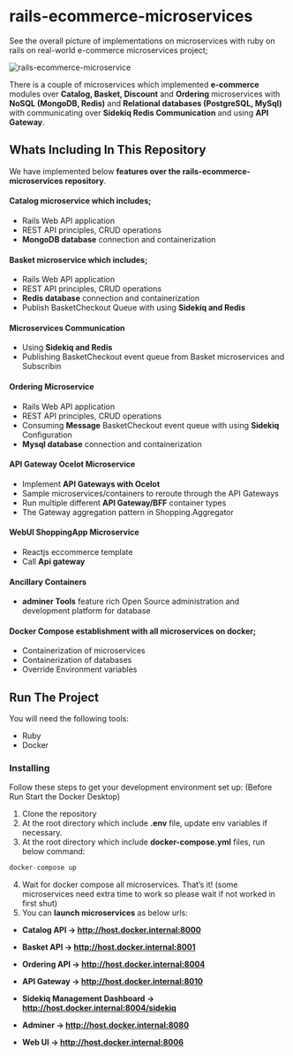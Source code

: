 # rails-ecommerce-microservices
See the overall picture of implementations on microservices with ruby on rails on real-world e-commerce microservices project;

![rails-ecommerce-microservice](https://user-images.githubusercontent.com/15216240/132295308-5b0d5b05-9816-4deb-af13-b945e4f8e013.PNG)

There is a couple of microservices which implemented **e-commerce** modules over **Catalog, Basket, Discount** and **Ordering** microservices with **NoSQL (MongoDB, Redis)** and **Relational databases (PostgreSQL, MySql)** with communicating over **Sidekiq Redis Communication** and using **API Gateway**.

## Whats Including In This Repository
We have implemented below **features over the rails-ecommerce-microservices repository**.

#### Catalog microservice which includes; 
* Rails Web API application 
* REST API principles, CRUD operations
* **MongoDB database** connection and containerization

#### Basket microservice which includes;
* Rails Web API application
* REST API principles, CRUD operations
* **Redis database** connection and containerization
* Publish BasketCheckout Queue with using **Sidekiq and Redis**

#### Microservices Communication
* Using **Sidekiq and Redis**
* Publishing BasketCheckout event queue from Basket microservices and Subscribin

#### Ordering Microservice
* Rails Web API application
* REST API principles, CRUD operations
* Consuming **Message** BasketCheckout event queue with using **Sidekiq** Configuration
* **Mysql database** connection and containerization
	
#### API Gateway Ocelot Microservice
* Implement **API Gateways with Ocelot**
* Sample microservices/containers to reroute through the API Gateways
* Run multiple different **API Gateway/BFF** container types	
* The Gateway aggregation pattern in Shopping.Aggregator

#### WebUI ShoppingApp Microservice
* Reactjs eccommerce template
* Call **Api gateway**

#### Ancillary Containers
* **adminer Tools** feature rich Open Source administration and development platform for database

#### Docker Compose establishment with all microservices on docker;
* Containerization of microservices
* Containerization of databases
* Override Environment variables
## Run The Project
You will need the following tools:

* Ruby
* Docker

### Installing
Follow these steps to get your development environment set up: (Before Run Start the Docker Desktop)
1. Clone the repository
2. At the root directory which include **.env** file, update env variables if necessary.
3. At the root directory which include **docker-compose.yml** files, run below command:
```csharp
docker-compose up
```
4. Wait for docker compose all microservices. That’s it! (some microservices need extra time to work so please wait if not worked in first shut)
5. You can **launch microservices** as below urls:

* **Catalog API -> http://host.docker.internal:8000**
* **Basket API -> http://host.docker.internal:8001**
* **Ordering API -> http://host.docker.internal:8004**
* **API Gateway -> http://host.docker.internal:8010**
* **Sidekiq Management Dashboard -> http://host.docker.internal:8004/sidekiq**
* **Adminer -> http://host.docker.internal:8080**

* **Web UI -> http://host.docker.internal:8006**

